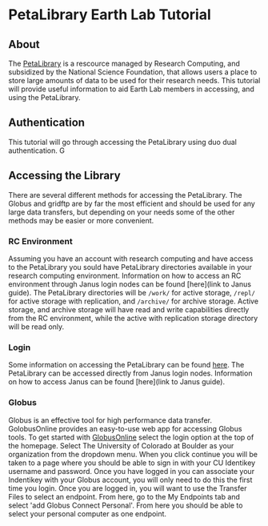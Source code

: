 # PetaLibrary Earth Lab Tutorial
## About
The [PetaLibrary](https://www.rc.colorado.edu/resources/storage/petalibrary) is a rescource managed by Research Computing, and subsidized by the National Science Foundation, that allows users a place to store large amounts of data to be used for their research needs. This tutorial will provide useful information to aid Earth Lab members in accessing, and using the PetaLibrary.

## Authentication
This tutorial will go through accessing the PetaLibrary using duo dual authentication. G

## Accessing the Library
There are several different methods for accessing the PetaLibrary. The Globus and gridftp are by far the most efficient and should be used for any large data transfers, but depending on your needs some of the other methods may be easier or more convenient.

### RC Environment
Assuming you have an account with research computing and have access to the PetaLibrary you sould have PetaLibrary directories available in your research computing environment. Information on how to access an RC environment through Janus login nodes can be found [here](link to Janus guide). The PetaLibrary directories will be `/work/` for active storage, `/repl/` for active storage with replication, and `/archive/` for archive storage. Active storage, and archive storage will have read and write capabilities directly from the RC environment, while the active with replication storage directory will be read only.

### Login
Some information on accessing the PetaLibrary can be found [here](https://www.rc.colorado.edu/resources/storage/petalibrary/accessinstructions). The PetaLibrary can be accessed directly from Janus login nodes. Information on how to access Janus can be found [here](link to Janus guide). 

### Globus
Globus is an effective tool for high performance data transfer. GolobusOnline provides an easy-to-use web app for accessing Globus tools. To get started with [GlobusOnline](https://www.globus.org/) select the login option at the top of the homepage. Select The University of Colorado at Boulder as your organization from the dropdown menu. When you click continue you will be taken to a page where you should be able to sign in with your CU Identikey username and password. Once you have logged in you can associate your Indentikey with your Globus account, you will only need to do this the first time you login. Once you are logged in, you will want to use the Transfer Files to select an endpoint. From here, go to the My Endpoints tab and select 'add Globus Connect Personal'. From here you should be able to select your personal computer as one endpoint.